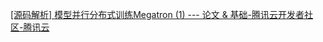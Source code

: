 [[源码解析] 模型并行分布式训练Megatron (1) --- 论文 & 基础-腾讯云开发者社区-腾讯云](https://cloud.tencent.com/developer/article/1997455)

